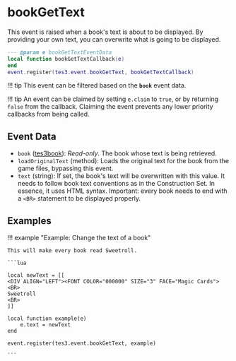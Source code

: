 <!---
	This file is autogenerated. Do not edit this file manually. Your changes will be ignored.
	More information: https://github.com/MWSE/MWSE/tree/master/docs
-->

# bookGetText

This event is raised when a book's text is about to be displayed. By providing your own text, you can overwrite what is going to be displayed.

```lua
--- @param e bookGetTextEventData
local function bookGetTextCallback(e)
end
event.register(tes3.event.bookGetText, bookGetTextCallback)
```

!!! tip
	This event can be filtered based on the **`book`** event data.

!!! tip
	An event can be claimed by setting `e.claim` to `true`, or by returning `false` from the callback. Claiming the event prevents any lower priority callbacks from being called.

## Event Data

* `book` ([tes3book](../../types/tes3book)): *Read-only*. The book whose text is being retrieved.
* `loadOriginalText` (method): Loads the original text for the book from the game files, bypassing this event.
* `text` (string): If set, the book's text will be overwritten with this value. It needs to follow book text conventions as in the Construction Set. In essence, it uses HTML syntax. Important: every book needs to end with a `<BR>` statement to be displayed properly.

## Examples

!!! example "Example: Change the text of a book"

	This will make every book read Sweetroll.

	```lua
	
	local newText = [[
	<DIV ALIGN="LEFT"><FONT COLOR="000000" SIZE="3" FACE="Magic Cards"><BR>
	Sweetroll
	<BR>
	]]
	
	local function example(e)
		e.text = newText
	end
	
	event.register(tes3.event.bookGetText, example)

	```

